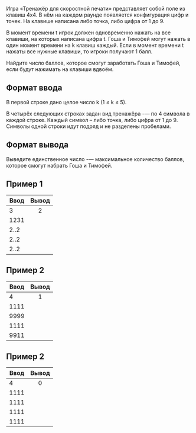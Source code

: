 Игра «Тренажёр для скоростной печати» представляет собой поле из клавиш 4x4. В нём на каждом раунде появляется конфигурация цифр и точек. На клавише написана либо точка, либо цифра от 1 до 9.

В момент времени t игрок должен одновременно нажать на все клавиши, на которых написана цифра t. Гоша и Тимофей могут нажать в один момент времени на k клавиш каждый. Если в момент времени t нажаты все нужные клавиши, то игроки получают 1 балл.

Найдите число баллов, которое смогут заработать Гоша и Тимофей, если будут нажимать на клавиши вдвоём.

## Формат ввода
В первой строке дано целое число k (1 ≤ k ≤ 5).

В четырёх следующих строках задан вид тренажёра -— по 4 символа в каждой строке. Каждый символ – либо точка, либо цифра от 1 до 9. Символы одной строки идут подряд и не разделены пробелами.

## Формат вывода
Выведите единственное число -— максимальное количество баллов, которое смогут набрать Гоша и Тимофей.

## Пример 1
| Ввод                           | Вывод              | 
| -------------------------------|:------------------:|
| 3                              | 2                  | 
| 1231                           |                    | 
| 2..2                           |                    |
| 2..2                           |                    |
| 2..2                           |                    |


## Пример 2
| Ввод                           | Вывод              | 
| -------------------------------|:------------------:|
| 4                              | 1                  | 
| 1111                           |                    | 
| 9999                           |                    |
| 1111                           |                    |
| 9911                           |                    | 
 
 ## Пример 2
| Ввод                           | Вывод              | 
| -------------------------------|:------------------:|
| 4                              | 0                  | 
| 1111                           |                    | 
| 1111                           |                    |
| 1111                           |                    |
| 1111                           |                    |

